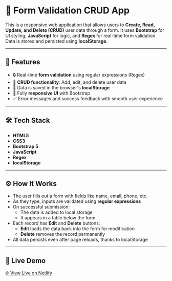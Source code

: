 # 📝 Form Validation CRUD App

This is a responsive web application that allows users to **Create, Read, Update, and Delete (CRUD)** user data through a form. It uses **Bootstrap** for UI styling, **JavaScript** for logic, and **Regex** for real-time form validation. Data is stored and persisted using **localStorage**.

---

## 🚀 Features

- 🔒 Real-time **form validation** using regular expressions (Regex)
- 🧾 **CRUD functionality**: Add, edit, and delete user data
- 💾 Data is saved in the browser's **localStorage**
- 📱 Fully **responsive UI** with Bootstrap
- ✅ Error messages and success feedback with smooth user experience

---

## 🛠️ Tech Stack

- **HTML5**
- **CSS3**
- **Bootstrap 5**
- **JavaScript**
- **Regex**
- **localStorage**

---

## ⚙️ How It Works

- The user fills out a form with fields like name, email, phone, etc.
- As they type, inputs are validated using **regular expressions**
- On successful submission:
  - The data is added to local storage
  - It appears in a table below the form
- Each record has **Edit** and **Delete** buttons:
  - **Edit** loads the data back into the form for modification
  - **Delete** removes the record permanently
- All data persists even after page reloads, thanks to localStorage

---

## 🔗 Live Demo

[🌐 View Live on Netlify](https://your-netlify-link.netlify.app) 
